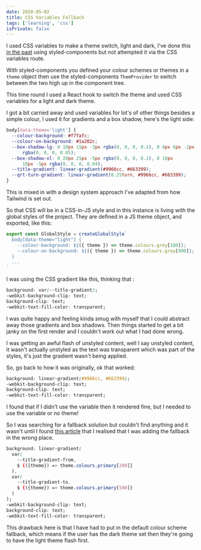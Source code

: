 ```yaml
---
date: 2020-05-02
title: CSS Variables Fallback
tags: ['learning', 'css']
isPrivate: false
---
```


<script>
  import { Tweet } from 'sveltekit-embed'
</script>

I used CSS variables to make a theme switch, light and dark, I've done
this [in the past] using styled-components but not attempted it via
the CSS variables route.

With styled-components you defined your colour schemes or themes in a
`theme` object then use the styled-components `ThemProvider` to switch
between the two high up in the component tree.

This time round I used a React hook to switch the theme and used CSS
variables for a light and dark theme.

I got a bit carried away and used variables for lot's of other things
besides a simple colour, I used it for gradients and a box shadow,
here's the light side:

```css
body[data-theme='light'] {
  --colour-background: #f7fafc;
  --colour-on-background: #1a202c;
  --box-shadow-lg: 0 10px 15px -3px rgba(0, 0, 0, 0.1), 0 4px 6px -2px
      rgba(0, 0, 0, 0.05);
  --box-shadow-xl: 0 20px 25px -5px rgba(0, 0, 0, 0.1), 0 10px
      10px -5px rgba(0, 0, 0, 0.04);
  --title-gradient: linear-gradient(#9966cc, #663399);
  --qrt-turn-gradient: linear-gradient(0.25turn, #9966cc, #663399);
}
```

This is mixed in with a design system approach I've adapted from how
Tailwind is set out.

So that CSS will be in a CSS-in-JS style and in this instance is
living with the global styles of the project. They are defined in a JS
theme object, and exported, like this:

```js
export const GlobalStyle = createGlobalStyle`
  body[data-theme="light"] {
    --colour-background: ${({ theme }) => theme.colours.grey[100]};
    --colour-on-background: ${({ theme }) => theme.colours.grey[900]};
  }
  ...
`
```

I was using the CSS gradient like this, thinking that :

```css
background: var(--title-gradient);
-webkit-background-clip: text;
background-clip: text;
-webkit-text-fill-color: transparent;
```

I was quite happy and feeling kinda smug with myself that I could
abstract away those gradients and box shadows. Then things started to
get a bit janky on the first render and I couldn't work out what I had
done wrong.

<Tweet tweetLink="spences10/status/1256270671539253250" />

I was getting an awful flash of unstyled content, well I say unstyled
content, it wasn't actually unstyled as the text was transparent which
was part of the styles, it's just the gradient wasn't being applied.

So, go back to how it was originally, ok that worked:

```css
background: linear-gradient(#9966cc, #663399);
-webkit-background-clip: text;
background-clip: text;
-webkit-text-fill-color: transparent;
```

I found that if I didn't use the variable then it rendered fine, but I
needed to use the variable or no theme!

So I was searching for a fallback solution but couldn't find anything
and it wasn't until I found [this article] that I realised that I was
adding the fallback in the wrong place.

```css
background: linear-gradient(
  var(
    --title-gradient-from,
    $ {({theme}) => theme.colours.primary[200]}
  ),
  var(
    --title-gradient-to,
    $ {({theme}) => theme.colours.primary[500]}
  )
);
-webkit-background-clip: text;
background-clip: text;
-webkit-text-fill-color: transparent;
```

This drawback here is that I have had to put in the default colour
scheme fallback, which means if the user has the dark theme set then
they're going to have the light theme flash first.

<!-- Links -->

[in the past]: https://scottspence.com/posts/react-context-api/
[this article]:
  https://medium.com/fbdevclagos/how-to-leverage-styled-components-and-css-variables-to-build-truly-reusable-components-in-react-4bbf50467666
